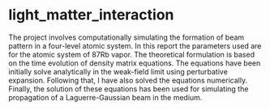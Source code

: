 # light_matter_interaction
The project involves computationally simulating the formation of beam pattern in a four-level atomic system. In this report the parameters used are for the atomic system of 87Rb vapor. The theoretical formulation is based on the time evolution of density matrix equations. The equations have been initially solve analytically in the weak-field limit using perturbative expansion. Following that, I have also solved the equations numerically. Finally, the solution of these equations has been used for simulating the propagation of a Laguerre-Gaussian beam in the medium.
